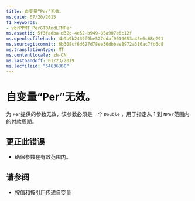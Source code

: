 ```yaml
---
title: 自变量“Per”无效。
ms.date: 07/20/2015
f1_keywords:
- vbrPPMT_PerGT0AndLTNPer
ms.assetid: 5f3fadba-d32c-4e52-b949-85a907e6c12f
ms.openlocfilehash: 4b9b9b2439f9be527ddaf9019653a43e6c68e291
ms.sourcegitcommit: 6b308cf6d627d78ee36dbbae8972a310ac7fd6c8
ms.translationtype: MT
ms.contentlocale: zh-CN
ms.lasthandoff: 01/23/2019
ms.locfileid: "54636360"
---
```

# <a name="argument-per-is-not-valid"></a>自变量“Per”无效。
为 `Per`提供的参数无效，该参数必须是一个 `Double` ，用于指定从 1 到 `NPer`范围内的付款周期。  
  
## <a name="to-correct-this-error"></a>更正此错误  
  
-   确保参数在有效范围内。  
  
## <a name="see-also"></a>请参阅


- [按值和按引用传递自变量](../../visual-basic/programming-guide/language-features/procedures/passing-arguments-by-value-and-by-reference.md)
